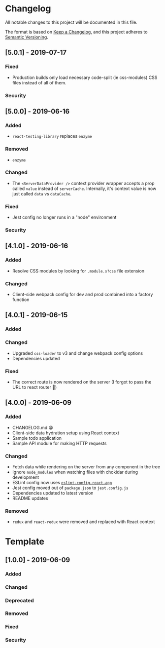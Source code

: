 # Changelog

All notable changes to this project will be documented in this file.

The format is based on [Keep a Changelog](https://keepachangelog.com/en/1.0.0/),
and this project adheres to [Semantic Versioning](https://semver.org/spec/v2.0.0.html).

## [5.0.1] - 2019-07-17

### Fixed

- Production builds only load necessary code-split (ie css-modules) CSS files instead of all of them.

### Security

## [5.0.0] - 2019-06-16

### Added

- `react-testing-library` replaces `enzyme`

### Removed

- `enzyme`

### Changed

- The `<ServerDataProvider />` context provider wrapper accepts a prop called `value` instead of `serverCache`. Internally, it's context value is now just called `data` vs `dataCache`.

### Fixed

- Jest config no longer runs in a "node" environment

### Security

## [4.1.0] - 2019-06-16

### Added

- Resolve CSS modules by looking for `.module.s?css` file extension

### Changed

- Client-side webpack config for dev and prod combined into a factory function

## [4.0.1] - 2019-06-15

### Added

### Changed

- Upgraded `css-loader` to v3 and change webpack config options
- Dependencies updated

### Fixed

- The correct route is now rendered on the server (I forgot to pass the URL to react router :facepalm:)

## [4.0.0] - 2019-06-09

### Added

- CHANGELOG.md :grin:
- Client-side data hydration setup using React context
- Sample todo application
- Sample API module for making HTTP requests

### Changed

- Fetch data while rendering on the server from any component in the tree
- Ignore `node_modules` when watching files with chokidar during development
- ESLint config now uses [`eslint-config-react-app`](https://github.com/facebook/create-react-app/tree/master/packages/eslint-config-react-app)
- Jest config moved out of `package.json` to `jest.config.js`
- Dependencies updated to latest version
- README updates

### Removed

- `redux` and `react-redux` were removed and replaced with React context

# Template

## [1.0.0] - 2019-06-09

### Added

### Changed

### Deprecated

### Removed

### Fixed

### Security
